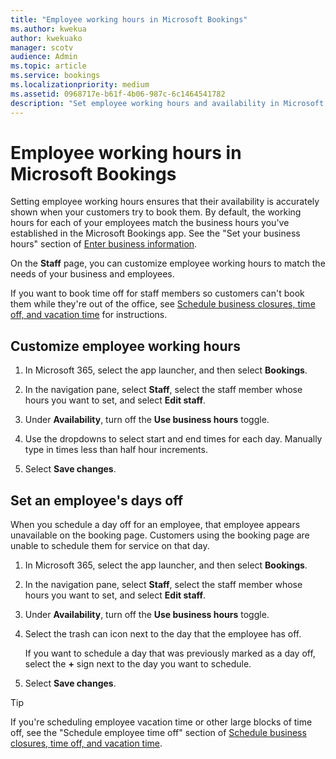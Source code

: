 ```yaml
---
title: "Employee working hours in Microsoft Bookings"
ms.author: kwekua
author: kwekuako
manager: scotv
audience: Admin
ms.topic: article
ms.service: bookings
ms.localizationpriority: medium
ms.assetid: 0968717e-b61f-4b06-987c-6c1464541782
description: "Set employee working hours and availability in Microsoft Bookings."
---
```


# Employee working hours in Microsoft Bookings

Setting employee working hours ensures that their availability is accurately shown when your customers try to book them. By default, the working hours for each of your employees match the business hours you've established in the Microsoft Bookings app. See the "Set your business hours" section of [Enter business information](enter-business-information.md).

On the **Staff** page, you can customize employee working hours to match the needs of your business and employees.

If you want to book time off for staff members so customers can't book them while they're out of the office, see [Schedule business closures, time off, and vacation time](schedule-closures-time-off-vacation.md) for instructions.

## Customize employee working hours

1. In Microsoft 365, select the app launcher, and then select **Bookings**.

1. In the navigation pane, select **Staff**, select the staff member whose hours you want to set, and select **Edit staff**.

1. Under **Availability**, turn off the **Use business hours** toggle.

1. Use the dropdowns to select start and end times for each day. Manually type in times less than half hour increments.

1. Select **Save changes**.

## Set an employee's days off

When you schedule a day off for an employee, that employee appears unavailable on the booking page. Customers using the booking page are unable to schedule them for service on that day.

1. In Microsoft 365, select the app launcher, and then select **Bookings**.

1. In the navigation pane, select **Staff**, select the staff member whose hours you want to set, and select **Edit staff**.

1. Under **Availability**, turn off the **Use business hours** toggle.

1. Select the trash can icon next to the day that the employee has off.

   If you want to schedule a day that was previously marked as a day off, select the **+** sign next to the day you want to schedule.

1. Select **Save changes**.

> [!TIP]
> If you're scheduling employee vacation time or other large blocks of time off, see the "Schedule employee time off" section of [Schedule business closures, time off, and vacation time](schedule-closures-time-off-vacation.md#schedule-employee-time-off).
